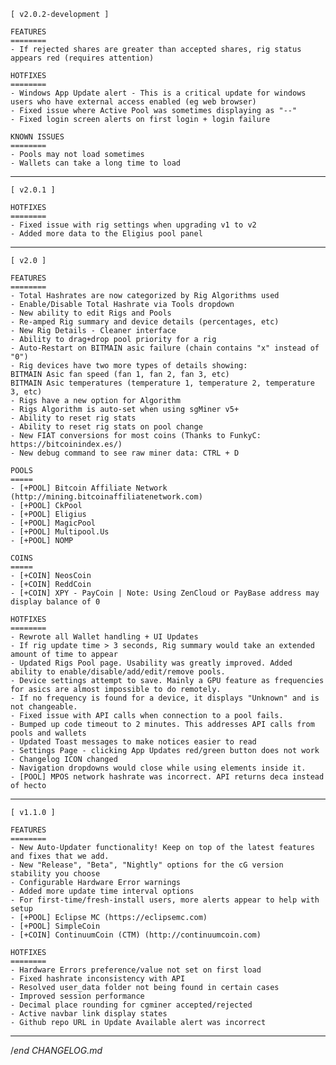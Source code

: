 
    [ v2.0.2-development ]
    
    FEATURES
    ========
    - If rejected shares are greater than accepted shares, rig status appears red (requires attention)

    HOTFIXES
    ========
    - Windows App Update alert - This is a critical update for windows users who have external access enabled (eg web browser)
    - Fixed issue where Active Pool was sometimes displaying as "--"
    - Fixed login screen alerts on first login + login failure

    KNOWN ISSUES
    ========
    - Pools may not load sometimes
    - Wallets can take a long time to load

---

    [ v2.0.1 ]

    HOTFIXES
    ========
    - Fixed issue with rig settings when upgrading v1 to v2
    - Added more data to the Eligius pool panel

---

    [ v2.0 ]

    FEATURES
    ========
    - Total Hashrates are now categorized by Rig Algorithms used
    - Enable/Disable Total Hashrate via Tools dropdown
    - New ability to edit Rigs and Pools
    - Re-amped Rig summary and device details (percentages, etc)
    - New Rig Details - Cleaner interface
    - Ability to drag+drop pool priority for a rig
    - Auto-Restart on BITMAIN asic failure (chain contains "x" instead of "0")
    - Rig devices have two more types of details showing:
    BITMAIN Asic fan speed (fan 1, fan 2, fan 3, etc)
    BITMAIN Asic temperatures (temperature 1, temperature 2, temperature 3, etc)
    - Rigs have a new option for Algorithm
    - Rigs Algorithm is auto-set when using sgMiner v5+
    - Ability to reset rig stats
    - Ability to reset rig stats on pool change
    - New FIAT conversions for most coins (Thanks to FunkyC: https://bitcoinindex.es/)
    - New debug command to see raw miner data: CTRL + D

    POOLS
    =====
    - [+POOL] Bitcoin Affiliate Network (http://mining.bitcoinaffiliatenetwork.com)
    - [+POOL] CkPool
    - [+POOL] Eligius
    - [+POOL] MagicPool
    - [+POOL] Multipool.Us
    - [+POOL] NOMP

    COINS
    =====
    - [+COIN] NeosCoin
    - [+COIN] ReddCoin
    - [+COIN] XPY - PayCoin | Note: Using ZenCloud or PayBase address may display balance of 0

    HOTFIXES
    ========
    - Rewrote all Wallet handling + UI Updates
    - If rig update time > 3 seconds, Rig summary would take an extended amount of time to appear
    - Updated Rigs Pool page. Usability was greatly improved. Added ability to enable/disable/add/edit/remove pools.
    - Device settings attempt to save. Mainly a GPU feature as frequencies for asics are almost impossible to do remotely.
    - If no frequency is found for a device, it displays "Unknown" and is not changeable.
    - Fixed issue with API calls when connection to a pool fails.
    - Bumped up code timeout to 2 minutes. This addresses API calls from pools and wallets
    - Updated Toast messages to make notices easier to read
    - Settings Page - clicking App Updates red/green button does not work
    - Changelog ICON changed
    - Navigation dropdowns would close while using elements inside it.
    - [POOL] MPOS network hashrate was incorrect. API returns deca instead of hecto

---

    [ v1.1.0 ]

    FEATURES
    ========
    - New Auto-Updater functionality! Keep on top of the latest features and fixes that we add.
    - New "Release", "Beta", "Nightly" options for the cG version stability you choose
    - Configurable Hardware Error warnings
    - Added more update time interval options
    - For first-time/fresh-install users, more alerts appear to help with setup
    - [+POOL] Eclipse MC (https://eclipsemc.com)
    - [+POOL] SimpleCoin
    - [+COIN] ContinuumCoin (CTM) (http://continuumcoin.com)

    HOTFIXES
    ========
    - Hardware Errors preference/value not set on first load
    - Fixed hashrate inconsistency with API
    - Resolved user_data folder not being found in certain cases
    - Improved session performance
    - Decimal place rounding for cgminer accepted/rejected
    - Active navbar link display states
    - Github repo URL in Update Available alert was incorrect

---

/*end CHANGELOG.md*
